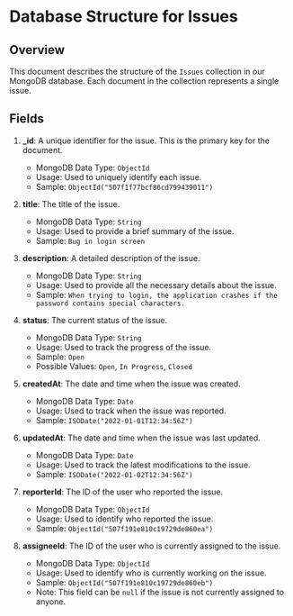 # Database Structure for Issues

## Overview
This document describes the structure of the `Issues` collection in our MongoDB database. Each document in the collection represents a single issue.

## Fields

1. **_id**: A unique identifier for the issue. This is the primary key for the document.
   - MongoDB Data Type: `ObjectId`
   - Usage: Used to uniquely identify each issue.
   - Sample: `ObjectId("507f1f77bcf86cd799439011")`

2. **title**: The title of the issue.
   - MongoDB Data Type: `String`
   - Usage: Used to provide a brief summary of the issue.
   - Sample: `Bug in login screen`

3. **description**: A detailed description of the issue.
   - MongoDB Data Type: `String`
   - Usage: Used to provide all the necessary details about the issue.
   - Sample: `When trying to login, the application crashes if the password contains special characters.`

4. **status**: The current status of the issue.
   - MongoDB Data Type: `String`
   - Usage: Used to track the progress of the issue.
   - Sample: `Open`
   - Possible Values: `Open`, `In Progress`, `Closed`

5. **createdAt**: The date and time when the issue was created.
   - MongoDB Data Type: `Date`
   - Usage: Used to track when the issue was reported.
   - Sample: `ISODate("2022-01-01T12:34:56Z")`

6. **updatedAt**: The date and time when the issue was last updated.
   - MongoDB Data Type: `Date`
   - Usage: Used to track the latest modifications to the issue.
   - Sample: `ISODate("2022-01-02T12:34:56Z")`

7. **reporterId**: The ID of the user who reported the issue.
   - MongoDB Data Type: `ObjectId`
   - Usage: Used to identify who reported the issue.
   - Sample: `ObjectId("507f191e810c19729de860ea")`

8. **assigneeId**: The ID of the user who is currently assigned to the issue.
   - MongoDB Data Type: `ObjectId`
   - Usage: Used to identify who is currently working on the issue.
   - Sample: `ObjectId("507f191e810c19729de860eb")`
   - Note: This field can be `null` if the issue is not currently assigned to anyone.
